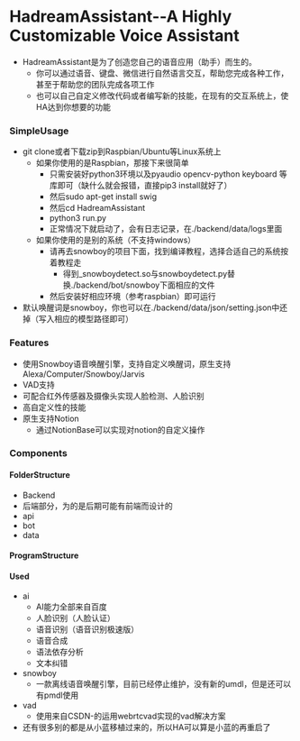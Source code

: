 # HadreamAssistant--A Highly Customizable Voice Assistant
- HadreamAssistant是为了创造您自己的语音应用（助手）而生的。
  - 你可以通过语音、键盘、微信进行自然语言交互，帮助您完成各种工作，甚至于帮助您的团队完成各项工作
  - 也可以自己自定义修改代码或者编写新的技能，在现有的交互系统上，使HA达到你想要的功能

### SimpleUsage
- git clone或者下载zip到Raspbian/Ubuntu等Linux系统上
  - 如果你使用的是Raspbian，那接下来很简单
    - 只需安装好python3环境以及pyaudio opencv-python keyboard 等库即可（缺什么就会报错，直接pip3 install就好了）
    - 然后sudo apt-get install swig
    - 然后cd HadreamAssistant
    - python3 run.py
    - 正常情况下就启动了，会有日志记录，在./backend/data/logs里面
  - 如果你使用的是别的系统（不支持windows）
    - 请再去snowboy的项目下面，找到编译教程，选择合适自己的系统按着教程走
      - 得到_snowboydetect.so与snowboydetect.py替换./backend/bot/snowboy下面相应的文件
    - 然后安装好相应环境（参考raspbian）即可运行
- 默认唤醒词是snowboy，你也可以在./backend/data/json/setting.json中还掉（写入相应的模型路径即可）

### Features
- 使用Snowboy语音唤醒引擎，支持自定义唤醒词，原生支持Alexa/Computer/Snowboy/Jarvis
- VAD支持
- 可配合红外传感器及摄像头实现人脸检测、人脸识别
- 高自定义性的技能
- 原生支持Notion
  - 通过NotionBase可以实现对notion的自定义操作
  
### Components
#### FolderStructure
-  Backend
  - 后端部分，为的是后期可能有前端而设计的
  - api
  - bot
  - data 
  
#### ProgramStructure
  
#### Used
- ai
  - AI能力全部来自百度
  - 人脸识别（人脸认证）
  - 语音识别（语音识别极速版）
  - 语音合成
  - 语法依存分析
  - 文本纠错
- snowboy
  - 一款离线语音唤醒引擎，目前已经停止维护，没有新的umdl，但是还可以有pmdl使用
- vad
  - 使用来自CSDN-的运用webrtcvad实现的vad解决方案
- 还有很多别的都是从小蓝移植过来的，所以HA可以算是小蓝的再重启了
